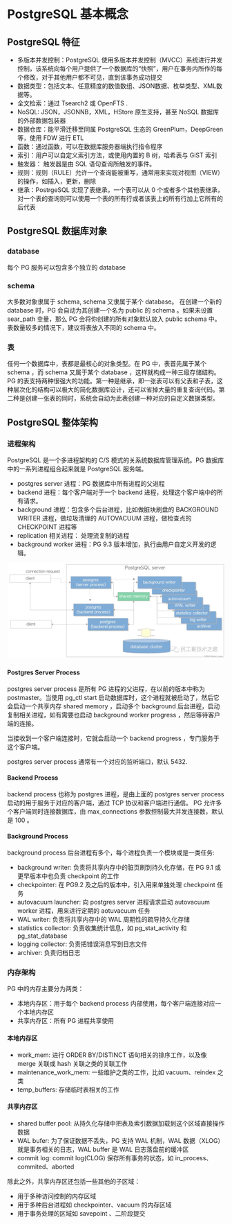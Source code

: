 # PostgreSQL 基本概念

## PostgreSQL 特征

* 多版本并发控制：PostgreSQL 使用多版本并发控制（MVCC）系统进行并发控制，该系统向每个用户提供了一个数据库的“快照”，用户在事务内所作的每个修改，对于其他用户都不可见，直到该事务成功提交
* 数据类型：包括文本、任意精度的数值数组、JSON数据、枚举类型、XML数据等。
* 全文检索：通过 Tsearch2 或 OpenFTS .
* NoSQL: JSON，JSONNB，XML，HStore 原生支持，甚至 NoSQL 数据库的外部数据包装器
* 数据仓库：能平滑迁移至同属 PostgreSQL 生态的 GreenPlum，DeepGreen 等，使用 FDW 进行 ETL
* 函数：通过函数，可以在数据库服务器端执行指令程序
* 索引：用户可以自定义索引方法，或使用内置的 B 树，哈希表与 GiST 索引
* 触发器： 触发器是由 SQL 语句查询所触发的事件。
* 规则：规则（RULE）允许一个查询能被重写，通常用来实现对视图（VIEW）的操作，如插入，更新，删除
* 继承：PostrgeSQL 实现了表继承，一个表可以从 0 个或者多个其他表继承，对一个表的查询则可以使用一个表的所有行或者该表上的所有行加上它所有的后代表

## PostgreSQL 数据库对象
### database
每个 PG 服务可以包含多个独立的 database

### schema
大多数对象隶属于 schema, schema 又隶属于某个 database。
在创建一个新的 database 时，PG 会自动为其创建一个名为 public 的 schema 。如果未设置 sear_path 变量，那么 PG 会将你创建的所有对象默认放入 public schema 中。表数量较多的情况下，建议将表放入不同的 schema 中。

### 表
任何一个数据库中，表都是最核心的对象类型。在 PG 中，表首先属于某个 schema ，而 schema 又属于某个 database ，这样就构成一种三级存储结构。PG 的表支持两种很强大的功能。第一种是继承，即一张表可以有父表和子表，这种层次化的结构可以极大的简化数据库设计，还可以省掉大量的重复查询代码。第二种是创建一张表的同时，系统会自动为此表创建一种对应的自定义数据类型。

## PostgreSQL 整体架构

### 进程架构

PostgreSQL 是一个多进程架构的 C/S 模式的关系统数据库管理系统。PG 数据库中的一系列进程组合起来就是 PostgreSQL 服务端。
* postgres server 进程：PG 数据库中所有进程的父进程
* backend 进程：每个客户端对于一个 backend 进程，处理这个客户端中的所有请求。
* background 进程：包含多个后台进程，比如做脏块刷盘的 BACKGROUND WRITER 进程，做垃圾清理的 AUTOVACUUM 进程，做检查点的 CHECKPOINT 进程等
* replication 相关进程： 处理流复制的进程
* background worker 进程：PG 9.3 版本增加，执行由用户自定义开发的逻辑。

![](https://raw.githubusercontent.com/Win-Man/pic-storage/master/img/202405231450180.png)

#### Postgres Server Process

postgres server process 是所有 PG 进程的父进程，在以前的版本中称为 postmaster。当使用 pg_ctl start 启动数据库时，这个进程就被启动了，然后它会启动一个共享内存 shared memory ，启动多个 background 后台进程，启动复制相关进程，如有需要也启动 background worker progress ，然后等待客户端的连接。

当接收到一个客户端连接时，它就会启动一个 backend progress ，专门服务于这个客户端。

postgres server process 通常有一个对应的监听端口，默认 5432.

#### Backend Process
backend process 也称为 postgres 进程，是由上面的 postgres server process 启动的用于服务于对应的客户端，通过 TCP 协议和客户端进行通信。
PG 允许多个客户端同时连接数据库，由 max_connections 参数控制最大并发连接数，默认是 100 。

#### Background Process 
background process 后台进程有多个，每个进程负责一个模块或是一类任务:
* background writer: 负责将共享内存中的脏页刷到持久化存储，在 PG 9.1 或更早版本中也负责 checkpoint 的工作
* checkpointer: 在 PG9.2 及之后的版本中，引入用来单独处理 checkpoint 任务
* autovacuum launcher: 向 postgres server 进程请求启动 autovacuum worker 进程，用来进行定期的 aotuvacuum 任务
* WAL writer: 负责将共享内存中的 WAL 周期性的疏导持久化存储
* statistics collector: 负责收集统计信息，如 pg_stat_activity 和 pg_stat_database 
* logging collector: 负责把错误消息写到日志文件
* archiver: 负责归档日志

### 内存架构

PG 中的内存主要分为两类：
* 本地内存区：用于每个 backend process 内部使用，每个客户端连接对应一个本地内存区
* 共享内存区：所有 PG 进程共享使用

#### 本地内存区
* work_mem: 进行 ORDER BY/DISTINCT 语句相关的排序工作，以及像 merge 关联或 hash 关联之类的关联工作
* maintenance_work_mem: 一些维护之类的工作，比如 vacuum、reindex 之类
* temp_buffers: 存储临时表相关的工作

#### 共享内存区
* shared buffer pool: 从持久化存储中把表及索引数据加载到这个区域直接操作数据
* WAL bufer: 为了保证数据不丢失，PG 支持 WAL 机制，WAL 数据（XLOG）就是事务相关的日志，WAL buffer 是 WAL 日志落盘前的缓冲区
* commit log: commit log(CLOG) 保存所有事务的状态，如 in_process、commited、aborted

除此之外，共享内存区还包括一些其他的子区域：
* 用于多种访问控制的内存区域
* 用于多种后台进程如 checkpointer、vacuum 的内存区域
* 用于事务处理的区域如 savepoint 、二阶段提交


